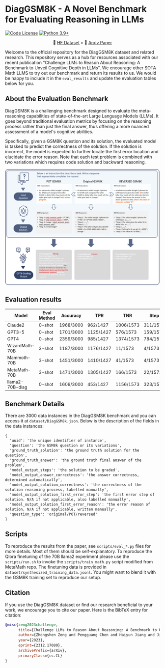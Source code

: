 # DiagGSM8K - A Novel Benchmark for Evaluating Reasoning in LLMs
[![Code License](https://img.shields.io/badge/Code%20License-Apache_2.0-green.svg)](CODE_LICENSE)
[![Python 3.9+](https://img.shields.io/badge/python-3.9+-blue.svg)](https://www.python.org/downloads/release/python-390/)

<p align="center">
🤗 <a href="https://huggingface.co/datasets/Randolphzeng/DiagGSM8K" target="_blank">HF Dataset</a> • 📃 <a href="https://arxiv.org/abs/2312.17080" target="_blank"> Arxiv Paper </a><br>
</p>


Welcome to the official repository for the DiagGSM8K dataset and related research. This repository serves as a hub for resources associated with our recent publication "Challenge LLMs to Reason About Reasoning: A Benchmark to Unveil Cognitive Depth in LLMs".
We encourage other SOTA Math LLMS to try out our benchmark and return its results to us. We would be happy to include it in the `eval_results` and update the evaluation tables below for you.

## About the Evaluation Benchmark

DiagGSM8K is a challenging benchmark designed to evaluate the meta-reasoning capabilities of state-of-the-art Large Language Models (LLMs). It goes beyond traditional evaluation metrics by focusing on the reasoning process rather than just the final answer, thus offering a more nuanced assessment of a model's cognitive abilities.

Specifically, given a GSM8K question and its solution, the evaluated model is tasked to predict the correctness of the solution. If the solution is incorrect, the model is expected to further locate the first error location and elucidate the error reason. Note that each test problem is combined with two variations which requires code solution and backward reasoning.

![DiagGSM8K Illustration](images/illustration.png)

## Evaluation results
| Model            | Eval Method | Accuracy   | TPR         | TNR         | Step        | Step+Reason |
|------------------|-------------|------------|-------------|-------------|-------------|-------------|
| Claude2          | 0-shot      | 1968/3000  | 962/1427    | 1006/1573   | 311/1573    | 173/1573    |
| GPT3-5           | 0-shot      | 1701/3000  | 1125/1427   | 576/1573    | 159/1573    | 68/1573     |
| GPT4             | 0-shot      | 2359/3000  | 985/1427    | 1374/1573   | 784/1573    | 644/1573    |
| WizardMath-70B   | 3-shot      | 1187/3000  | 1176/1427   | 11/1573     | 4/1573      | 1/1573      |
| Mammoth-70B      | 3-shot      | 1451/3000  | 1410/1427   | 41/1573     | 4/1573      | 1/1573      |
| MetaMath-70B     | 3-shot      | 1471/3000  | 1305/1427   | 166/1573    | 22/1573     | 6/1573      |
| llama2-70B-diag  | 0-shot      | 1609/3000  | 453/1427    | 1156/1573   | 323/1573    | 99/1573     |


## Benchmark Details
There are 3000 data instances in the DiagGSM8K benchmark and you can access it at `dataset/DiagGSM8k.json`. Below is the description of the fields in the data instances:
```
{
  'uuid': 'the unique identifier of instance',
  'question': 'the GSM8k question or its variations',
  'ground_truth_solution': 'the ground truth solution for the question',
  'ground_truth_answer': 'the ground truth final answer of the problem',
  'model_output_steps': 'the solution to be graded',
  'model_output_answer_correctness': 'the answer correctness, determined automatically',
  'model_output_solution_correctness': 'the correctness of the solution reasoning process, labelled manually',
  'model_output_solution_first_error_step': 'the first error step of solution. N/A if not applicable, also labelled manually',
  'model_output_solution_first_error_reason': 'the error reason of solution, N/A if not applicable, written manually',
  'question_type': 'original/POT/reversed'
}
```  

## Scripts
To reproduce the results from the paper, see `scripts/eval_*.py` files for more details. Most of them should be self-explanatory.
To reproduce the Qlora finetuning of the 70B llama2 experiment please use the `scripts/run.sh` to invoke the `scripts/train_math.py` script modified from MetaMath repo. The finetuning data is provided in `dataset/synthesized_training_data.jsonl`. You might want to blend it with the GSM8K training set to reproduce our setup.  

## Citation

If you use the DiagGSM8K dataset or find our research beneficial to your work, we encourage you to cite our paper. Here is the BibTeX entry for citation:

```bibtex
@misc{zeng2023challenge,
      title={Challenge LLMs to Reason About Reasoning: A Benchmark to Unveil Cognitive Depth in LLMs}, 
      author={Zhongshen Zeng and Pengguang Chen and Haiyun Jiang and Jiaya Jia},
      year={2023},
      eprint={2312.17080},
      archivePrefix={arXiv},
      primaryClass={cs.CL}
}
